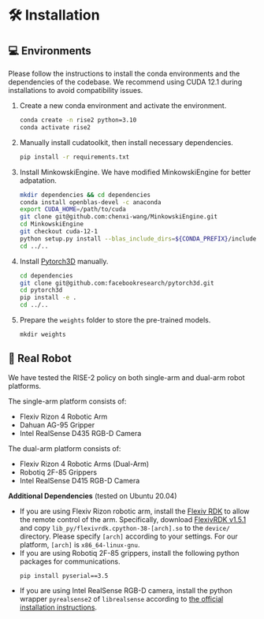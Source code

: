 # 🛠️ Installation

## 💻 Environments

Please follow the instructions to install the conda environments and the dependencies of the codebase. We recommend using CUDA 12.1 during installations to avoid compatibility issues. 

1. Create a new conda environment and activate the environment.
    ```bash
    conda create -n rise2 python=3.10
    conda activate rise2
    ```

2. Manually install cudatoolkit, then install necessary dependencies.
    ```bash
    pip install -r requirements.txt
    ```

3. Install MinkowskiEngine. We have modified MinkowskiEngine for better adpatation.
    ```bash
    mkdir dependencies && cd dependencies
    conda install openblas-devel -c anaconda
    export CUDA_HOME=/path/to/cuda
    git clone git@github.com:chenxi-wang/MinkowskiEngine.git
    cd MinkowskiEngine
    git checkout cuda-12-1
    python setup.py install --blas_include_dirs=${CONDA_PREFIX}/include --blas_library_dirs=${CONDA_PREFIX}/lib --blas=openblas
    cd ../..
    ```

4. Install [Pytorch3D](https://github.com/facebookresearch/pytorch3d) manually.
    ```bash
    cd dependencies
    git clone git@github.com:facebookresearch/pytorch3d.git
    cd pytorch3d
    pip install -e .
    cd ../..
    ```
5. Prepare the `weights` folder to store the pre-trained models.
    ```
    mkdir weights
    ```


## 🦾 Real Robot

We have tested the RISE-2 policy on both single-arm and dual-arm robot platforms. 

The single-arm platform consists of:
- Flexiv Rizon 4 Robotic Arm
- Dahuan AG-95 Gripper
- Intel RealSense D435 RGB-D Camera

The dual-arm platform consists of:
- Flexiv Rizon 4 Robotic Arms (Dual-Arm)
- Robotiq 2F-85 Grippers
- Intel RealSense D415 RGB-D Camera 

**Additional Dependencies** (tested on Ubuntu 20.04)
- If you are using Flexiv Rizon robotic arm, install the [Flexiv RDK](https://rdk.flexiv.com/manual/getting_started.html) to allow the remote control of the arm. Specifically, download [FlexivRDK v1.5.1](https://github.com/flexivrobotics/flexiv_rdk/releases/tag/v1.5.1) and copy `lib_py/flexivrdk.cpython-38-[arch].so` to the `device/` directory. Please specify `[arch]` according to your settings. For our platform, `[arch]` is `x86_64-linux-gnu`.
- If you are using Robotiq 2F-85 grippers, install the following python packages for communications.
  ```
  pip install pyserial==3.5
  ```
- If you are using Intel RealSense RGB-D camera, install the python wrapper `pyrealsense2` of `librealsense` according to [the official installation instructions](https://github.com/IntelRealSense/librealsense/tree/master/wrappers/python#installation).